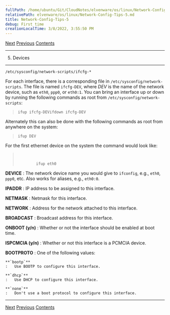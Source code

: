 ```yaml
---
fullPath: /home/ubuntu/Git/CloudNotes/elvenware/os/linux/Network-Config-Tips-5.md
relativePath: elvenware/os/linux/Network-Config-Tips-5.md
title: Network-Config-Tips-5
debug: First time
creationLocalTime: 3/8/2022, 3:55:50 PM
---
```


<!-- toc -->
<!-- tocstop -->

[Next](Network-Config-Tips-6.html)
[Previous](Network-Config-Tips-4.html)
[Contents](Network-Config-Tips.html#toc5)

* * * * *

5. Devices
----------

`/etc/sysconfig/network-scripts/ifcfg-*`

For each interface, there is a corresponding file in
`/etc/sysconfig/network-scripts`. The file is named `ifcfg-DEV`, where
*DEV* is the name of the network device, such as `eth0`, `ppp0`, or
`eth0:1`. You can bring an interface up or down by running the following
commands as root from `/etc/sysconfig/network-scripts`:

> `ifup ifcfg-DEVifdown ifcfg-DEV `

Alternately this can also be done with the following commands as root
from anywhere on the system:

> `ifup DEV `

For the first ethernet device on the system the command would look like:

> `     `
>
>             ifup eth0

**DEVICE**
:   The network device name you would give to `ifconfig`, e.g., `eth0`,
    `ppp0`, etc. Also works for aliases, e.g., `eth0:0`.

**IPADDR**
:   IP address to be assigned to this interface.

**NETMASK**
:   Netmask for this interface.

**NETWORK**
:   Address for the network attached to this interface.

**BROADCAST**
:   Broadcast address for this interface.

**ONBOOT (y/n)**
:   Whether or not the interface should be enabled at boot time.

**ISPCMCIA (y/n)**
:   Whether or not this interface is a PCMCIA device.

**BOOTPROTO**
:   One of the following values:

    **`bootp`**
    :   Use BOOTP to configure this interface.

    **`dhcp`**
    :   Use DHCP to configure this interface.

    **`none`**
    :   Don't use a boot protocol to configure this interface.

* * * * *

[Next](Network-Config-Tips-6.html)
[Previous](Network-Config-Tips-4.html)
[Contents](Network-Config-Tips.html#toc5)
